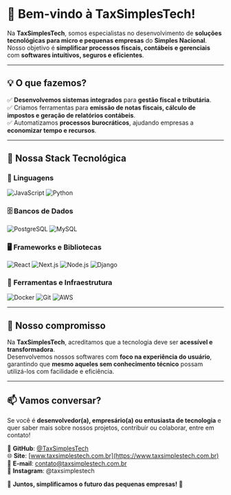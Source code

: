 # 🚀 **Bem-vindo à TaxSimplesTech!**  

Na **TaxSimplesTech**, somos especialistas no desenvolvimento de **soluções tecnológicas para micro e pequenas empresas** do **Simples Nacional**. Nosso objetivo é **simplificar processos fiscais, contábeis e gerenciais** com **softwares intuitivos, seguros e eficientes**.  

---

## 💡 **O que fazemos?**  

✅ **Desenvolvemos sistemas integrados** para **gestão fiscal e tributária**.  
✅ Criamos ferramentas para **emissão de notas fiscais, cálculo de impostos e geração de relatórios contábeis**.  
✅ Automatizamos **processos burocráticos**, ajudando empresas a **economizar tempo e recursos**.  

---

## 🚀 **Nossa Stack Tecnológica**  

### **📌 Linguagens**  
![JavaScript](https://img.shields.io/badge/JavaScript-F7DF1E?style=for-the-badge&logo=javascript&logoColor=black)  ![Python](https://img.shields.io/badge/Python-3776AB?style=for-the-badge&logo=python&logoColor=white)  

### **🗄️ Bancos de Dados**  
![PostgreSQL](https://img.shields.io/badge/PostgreSQL-4169E1?style=for-the-badge&logo=postgresql&logoColor=white)  ![MySQL](https://img.shields.io/badge/MySQL-4479A1?style=for-the-badge&logo=mysql&logoColor=white)  

### **🖥️ Frameworks e Bibliotecas**  
![React](https://img.shields.io/badge/React-20232A?style=for-the-badge&logo=react&logoColor=61DAFB)  ![Next.js](https://img.shields.io/badge/Next.js-000000?style=for-the-badge&logo=next.js&logoColor=white)  ![Node.js](https://img.shields.io/badge/Node.js-43853D?style=for-the-badge&logo=node.js&logoColor=white)  ![Django](https://img.shields.io/badge/Django-092E20?style=for-the-badge&logo=django&logoColor=white)  

### **🔧 Ferramentas e Infraestrutura**  
![Docker](https://img.shields.io/badge/Docker-2496ED?style=for-the-badge&logo=docker&logoColor=white)  ![Git](https://img.shields.io/badge/Git-F05032?style=for-the-badge&logo=git&logoColor=white)  ![AWS](https://img.shields.io/badge/AWS-232F3E?style=for-the-badge&logo=amazon-aws&logoColor=white)  

---

## 🌟 **Nosso compromisso**  

Na **TaxSimplesTech**, acreditamos que a tecnologia deve ser **acessível e transformadora**.  
Desenvolvemos nossos softwares com **foco na experiência do usuário**, garantindo que **mesmo aqueles sem conhecimento técnico** possam utilizá-los com facilidade e eficiência.  

---

## 📫 **Vamos conversar?**  

Se você é **desenvolvedor(a), empresário(a) ou entusiasta de tecnologia** e quer saber mais sobre nossos projetos, contribuir ou colaborar, entre em contato!  

📌 **GitHub**: [@TaxSimplesTech](https://github.com/TaxSimplesTech)  
🌐 **Site**: [www.taxsimplestech.com.br](https://www.taxsimplestech.com.br)  
📩 **E-mail**: contato@taxsimplestech.com.br     
📱 **Instagram**: @taxsimplestech 

🔹 **Juntos, simplificamos o futuro das pequenas empresas!** 💼  
